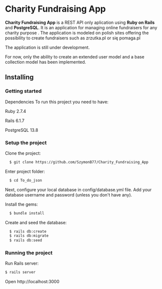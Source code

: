 # Charity Fundraising App

**Charity Fundraising App** is a REST API only aplication using **Ruby on Rails** and **PostgreSQL**. It is an application for managing online fundraisers for any charity purpose .
The application is modeled on polish sites offering the possibility to create fundraisers such as zrzutka.pl or się pomaga.pl

The application is still under development.

For now, only the ability to create an extended user model and a base collection model has been implemented. 


## Installing

### Getting started

Dependencies
To run this project you need to have:

Ruby 2.7.4

Rails 6.1.7

PostgreSQL 13.8

### Setup the project
Clone the project:
``` bash
  $ git clone https://github.com/SzymonB77/Charity_Fundraising_App
```

Enter project folder:
``` bash
  $ cd To_do_json
```

Next, configure your local database in config/database.yml file. Add your database username and password (unless you don't have any).

Install the gems:
``` bash
  $ bundle install
```

Create and seed the database:
``` bash
  $ rails db:create 
  $ rails db:migrate 
  $ rails db:seed
```

### Running the project

Run Rails server:
```bash
$ rails server
```
Open http://localhost:3000
